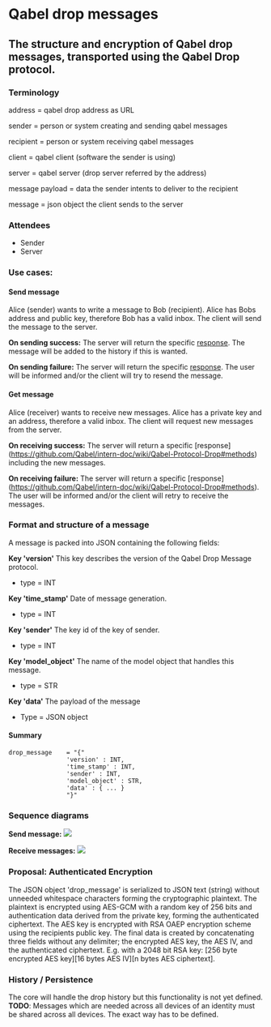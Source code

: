 # Qabel drop messages
## The structure and encryption of Qabel drop messages, transported using the Qabel Drop protocol.

### Terminology

address = qabel drop address as URL

sender 	= person or system creating and sending qabel messages

recipient = person or system receiving qabel messages

client	= qabel client (software the sender is using)

server 	= qabel server (drop server referred by the address)

message payload = data the sender intents to deliver to the recipient

message = json object the client sends to the server


### Attendees

* Sender
* Server

### Use cases:

#### Send message
Alice (sender) wants to write a message to Bob (recipient). Alice has Bobs address and public key, therefore Bob has a valid inbox.
The client will send the message to the server.

**On sending success:**
The server will return the specific [response](https://github.com/Qabel/intern-doc/wiki/Qabel-Protocol-Drop#methods).
The message will be added to the history if this is wanted.

**On sending failure:**
The server will return the specific [response](https://github.com/Qabel/intern-doc/wiki/Qabel-Protocol-Drop#methods).
The user will be informed and/or the client will try to resend the message.

#### Get message
Alice (receiver) wants to receive new messages. Alice has a private key and an address, therefore a valid inbox.
The client will request new messages from the server.

**On receiving success:**
The server will return a specific [response] (https://github.com/Qabel/intern-doc/wiki/Qabel-Protocol-Drop#methods) including the new messages.

**On receiving failure:**
The server will return a specific [response] (https://github.com/Qabel/intern-doc/wiki/Qabel-Protocol-Drop#methods).
The user will be informed and/or the client will retry to receive the messages.

### Format and structure of a message
A message is packed into JSON containing the following fields:

**Key 'version'**
This key describes the version of the Qabel Drop Message protocol.
* type = INT

**Key 'time_stamp'**
Date of message generation.
* type = INT

**Key 'sender'**
The key id of the key of sender.
* type = INT

**Key 'model_object'**
The name of the model object that handles this message.
* type = STR

**Key 'data'**
The payload of the message
* Type = JSON object

#### Summary

    drop_message    = "{"
                    'version' : INT,
                    'time_stamp' : INT,
                    'sender' : INT,
                    'model_object' : STR,
                    'data' : { ... }
                    "}"


### Sequence diagrams

**Send message:**
![](https://github.com/Qabel/intern-doc/wiki/images/sequence_diagram_qabel_messages_send.png)

**Receive messages:**
![](https://github.com/Qabel/intern-doc/wiki/images/sequence_diagram_qabel_messages_receive.png)

### Proposal: Authenticated Encryption

The JSON object 'drop_message' is serialized to JSON text (string) without unneeded whitespace characters forming the cryptographic plaintext.
The plaintext is encrypted using AES-GCM with a random key of 256 bits and authentication data derived from the private key, forming the authenticated ciphertext.
The AES key is encrypted with RSA OAEP encryption scheme using the recipients public key.
The final data is created by concatenating three fields without any delimiter; the encrypted AES key, the AES IV, and the authenticated ciphertext. E.g. with a 2048 bit RSA key: [256 byte encrypted AES key][16 bytes AES IV][n bytes AES ciphertext].

### History / Persistence

The core will handle the drop history but this functionality is not yet defined.
**TODO**: Messages which are needed across all devices of an identity must be shared across all devices. The exact way has to be defined.
